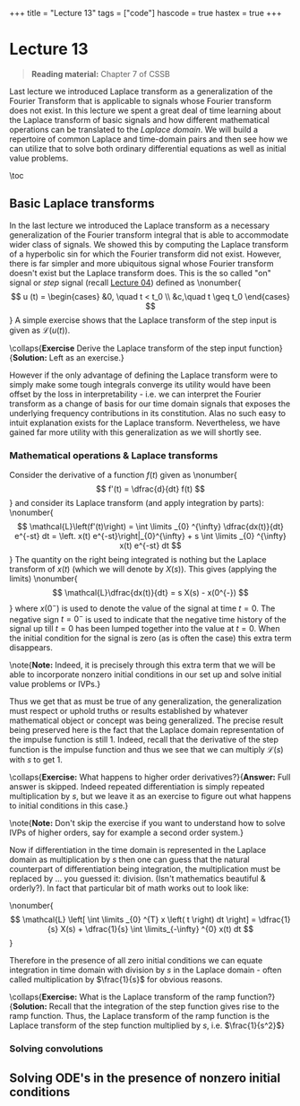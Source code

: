 +++
title = "Lecture 13"
tags = ["code"]
hascode = true
hastex = true
+++

# Lecture 13

> **Reading material:** Chapter 7 of CSSB

Last lecture we introduced Laplace transform as a generalization of the Fourier
Transform that is applicable to signals whose Fourier transform does not exist. 
In this lecture we spent a great deal of time learning about the Laplace
transform of basic signals and how different mathematical operations can be
translated to the _Laplace domain_. We will build a repertoire of common
Laplace and time-domain pairs and then see how we can utilize that to solve
both ordinary differential equations as well as initial value problems. 


\toc 


## Basic Laplace transforms
In the last lecture we introduced the Laplace transform as a necessary
generalization of the Fourier transform integral that is able to accommodate
wider class of signals. We showed this by computing the Laplace transform of a
hyperbolic sin for which the Fourier transform did not exist. However, there
is far simpler and more ubiquitous signal whose Fourier transform doesn't exist
but the Laplace transform does. This is the so called "on" signal or _step_
signal (recall [Lecture 04](/lectures/lec04/#step_signal)) defined as
\nonumber{
$$
u (t) = \begin{cases} &0, \quad t < t_0 \\ &c,\quad t \geq t_0 \end{cases} 
$$
}
A simple exercise shows that the Laplace transform of the step input is given
as $\mathcal{L}\left(u(t)\right)$. 

\collaps{**Exercise** Derive the Laplace transform of the step input
function}{**Solution:** Left as an exercise.}

However if the only advantage of defining the Laplace transform were to simply
make some tough integrals converge its utility would have been offset by the
loss in interpretability - i.e. we can interpret the Fourier transform as a
change of basis for our time domain signals that exposes the underlying
frequency contributions in its constitution. Alas no such easy to intuit
explanation exists for the Laplace transform. Nevertheless, we have gained far
more utility with this generalization as we will shortly see. 


### Mathematical operations & Laplace transforms 
Consider the derivative of a function $f(t)$ given as 
\nonumber{
$$
f'(t) = \dfrac{d}{dt} f(t) 
$$
}
and consider its Laplace transform (and apply integration by parts):
\nonumber{
$$
\mathcal{L}\left(f'(t)\right) = \int \limits _{0} ^{\infty} \dfrac{dx(t)}{dt}
e^{-st} dt = \left. x(t) e^{-st}\right|_{0}^{\infty} + s \int \limits _{0}
^{\infty} x(t) e^{-st} dt 
$$
}
The quantity on the right being integrated is nothing but the Laplace transform of $x(t)$ (which we will denote by $X(s)$). This gives (applying the limits)
\nonumber{
$$
\mathcal{L}\dfrac{dx(t)}{dt} = s X(s) - x(0^{-})
$$}
where $x(0^{-})$ is used to denote the value of the signal at time $t=0$. The negative
sign $t=0^{-}$ is used to indicate that the negative time history of the signal
up till $t=0$ has been lumped together into the value at $t=0$. When the
initial condition for the signal is zero (as is often the case) this extra term
disappears. 

\note{**Note:** Indeed, it is precisely through this extra term that we will be able to
incorporate nonzero initial conditions in our set up and solve initial value
problems or IVPs.}

Thus we get that as must be true of any generalization, the generalization must
respect or uphold truths or results established by whatever mathematical object
or concept was being generalized. The precise result being preserved here is
the fact that the Laplace domain representation of the impulse function is
still $1$. Indeed, recall that the derivative of the step function is the
impulse function and thus we see that we can multiply $\mathcal{L}(s)$ with $s$
to get 1. 

\collaps{**Exercise:** What happens to higher order derivatives?}{**Answer:**
Full answer is skipped. Indeed repeated differentiation is simply repeated
multiplication by $s$, but we leave it as an exercise to figure out what
happens to initial conditions in this case.}

\note{**Note:** Don't skip the exercise if you want to understand how to solve
IVPs of higher orders, say for example a second order system.}

Now if differentiation in the time domain is represented in the Laplace domain as
multiplication by $s$ then one can guess that the natural counterpart of
differentiation being integration, the multiplication must be replaced by ...
you guessed it: division. (Isn't mathematics beautiful & orderly?). In fact
that particular bit of math works out to look like:


\nonumber{$$
\mathcal{L} \left[ \int \limits _{0} ^{T} x \left( t \right) dt \right] = \dfrac{1}{s}
X(s) + \dfrac{1}{s} \int \limits_{-\infty} ^{0} x(t) dt
$$}


Therefore in the presence of all zero initial conditions we can equate
integration in time domain with division by $s$ in the Laplace domain - often
called multiplication by $\frac{1}{s}$ for obvious reasons. 

\collaps{**Exercise:** What is the Laplace transform of the ramp
function?}{**Solution:** Recall that the integration of the step function gives
rise to the ramp function. Thus, the Laplace transform of the ramp function is
the Laplace transform of the step function multiplied by $s$, i.e.
$\frac{1}{s^2}$}


### Solving convolutions


## Solving ODE's in the presence of nonzero initial conditions


